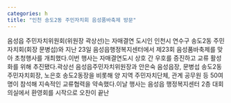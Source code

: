 ```yaml
---
categories: h
title: "인천 송도2동 주민자치회 음성품바축제 방문"
---
```

음성읍 주민자치위원회(위원장 곽상선)는 자매결연 도시인 인천시 연수구 송도2동 주민자치회(회장 문병섭)와 지난 23일 음성읍행정복지센터에서 제23회 음성품바축제를 맞아 초청행사를 개최했다.이번 행사는 자매결연도시 상호 간 우호를 증진하고 교류 활성화를 위해 추진됐다.곽상선 음성읍주민자치위원장과 안은숙 음성읍장, 문병섭 송도2동 주민자치회장, 노은호 송도2동장을 비롯해 양 지역 주민자치단체, 관계 공무원 등 50여 명이 참석해 지속적인 교류협력을 약속했다.이날 행사는 음성읍 행정복지센터 2층 대회의실에서 환영회를 시작으로 오찬이 끝난